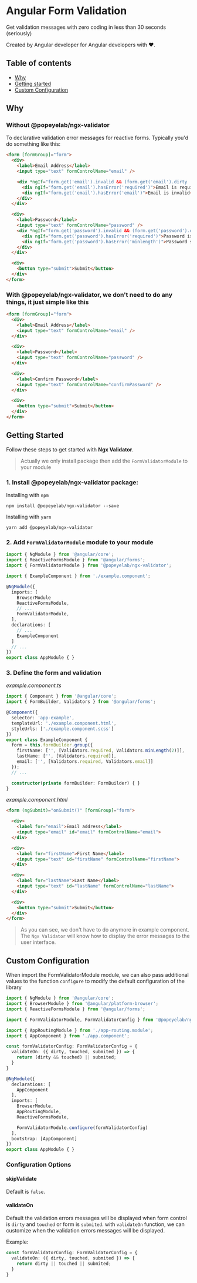 # Angular Form Validation

Get validation messages with zero coding in less than 30 seconds (seriously)

Created by Angular developer for Angular developers with ❤️.

## Table of contents

* [Why](#why)
* [Getting started](#getting-started)
* [Custom Configuration](#custom-configuration)
## Why

### Without **@popeyelab/ngx-validator**

To declarative validation error messages for reactive forms. Typically you'd do something like this:

```html
<form [formGroup]="form">
  <div>
    <label>Email Address</label>
    <input type="text" formControlName="email" />

    <div *ngIf="form.get('email').invalid && (form.get('email').dirty || form.submitted))">
      <div ngIf="form.get('email').hasError('required')">Email is required</div>
      <div ngIf="form.get('email').hasError('email')">Email is invalid</div>
    </div>
  </div>

  <div>
    <label>Password</label>
    <input type="text" formControlName="password" />
    <div *ngIf="form.get('password').invalid && (form.get('password').dirty || form.submitted))">
      <div ngIf="form.get('password').hasError('required')">Password is required</div>
      <div ngIf="form.get('password').hasError('minlength')">Password should have at least 6 characters</div>
    </div>
  </div>

  <div>
    <button type="submit">Submit</button>
  </div>
</form>
```
### With **@popeyelab/ngx-validator**, we don't need to do any things, it just simple like this
```html
<form [formGroup]="form">
  <div>
    <label>Email Address</label>
    <input type="text" formControlName="email" />
  </div>

  <div>
    <label>Password</label>
    <input type="text" formControlName="password" />
  </div>

  <div>
    <label>Confirm Password</label>
    <input type="text" formControlName="confirmPassword" />
  </div>

  <div>
    <button type="submit">Submit</button>
  </div>
</form>
```

## Getting Started

Follow these steps to get started with **Ngx Validator**.

> Actually we only install package then add the `FormValidatorModule` to your module

### 1. Install **@popeyelab/ngx-validator** package:

Installing with `npm`

```
npm install @popeyelab/ngx-validator --save
```

Installing with `yarn`

```
yarn add @popeyelab/ngx-validator
```

### 2. Add `FormValidatorModule` module to your module

```typescript
import { NgModule } from '@angular/core';
import { ReactiveFormsModule } from '@angular/forms';
import { FormValidatorModule } from '@popeyelab/ngx-validator';

import { ExampleComponent } from './example.component';

@NgModule({
  imports: [
    BrowserModule
    ReactiveFormsModule,
    // ...
    FormValidatorModule,
  ],
  declarations: [
    // ...
    ExampleComponent
  ]
  // ...
})
export class AppModule { }
```

### 3. Define the form and validation

*example.component.ts*

```typescript
import { Component } from '@angular/core';
import { FormBuilder, Validators } from '@angular/forms';

@Component({
  selector: 'app-example',
  templateUrl: './example.component.html',
  styleUrls: ['./example.component.scss']
})
export class ExampleComponent {
  form = this.formBuilder.group({
    firstName: ['', [Validators.required, Validators.minLength(2)]],
    lastName: ['', [Validators.required]],
    email: ['', [Validators.required, Validators.email]]
  });
  // ...

  constructor(private formBuilder: FormBuilder) { }
}
```

*example.component.html*
```html
<form (ngSubmit)="onSubmit()" [formGroup]="form">

  <div>
    <label for="email">Email address</label>
    <input type="email" id="email" formControlName="email">
  </div>

  <div>
    <label for="firstName">First Name</label>
    <input type="text" id="firstName" formControlName="firstName">
  </div>

  <div>
    <label for="lastName">Last Name</label>
    <input type="text" id="lastName" formControlName="lastName">
  </div>

  <div>
    <button type="submit">Submit</button>
  </div>
</form>
```
> As you can see, we don't have to do anymore in example component. The `Ngx Validator` will know how to display the error messages to the user interface.

## Custom Configuration

When import the FormValidatorModule module, we can also pass additional values to the function `configure` to modify the default configuration of the library
```typescript
import { NgModule } from '@angular/core';
import { BrowserModule } from '@angular/platform-browser';
import { ReactiveFormsModule } from '@angular/forms';

import { FormValidatorModule, FormValidatorConfig } from '@popeyelab/ngx-validator';

import { AppRoutingModule } from './app-routing.module';
import { AppComponent } from './app.component';

const formValidatorConfig: FormValidatorConfig = {
  validateOn: ({ dirty, touched, submited }) => {
    return (dirty && touched) || submited;
  }
}

@NgModule({
  declarations: [
    AppComponent
  ],
  imports: [
    BrowserModule,
    AppRoutingModule,
    ReactiveFormsModule,

    FormValidatorModule.configure(formValidatorConfig)
  ],
  bootstrap: [AppComponent]
})
export class AppModule { }

```

### Configuration Options
#### skipValidate
Default is `false`.

#### validateOn

Default the validation errors messages will be displayed when form control is `dirty` and `touched` or form is `submited`.
with `validateOn` function, we can customize when the validation errors messages will be displayed.

Example: 
```typescript
const formValidatorConfig: FormValidatorConfig = {
  validateOn: ({ dirty, touched, submited }) => {
    return dirty || touched || submited;
  }
}
```
